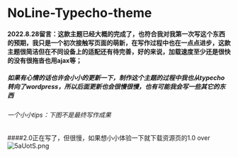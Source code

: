 # NoLine-Typecho-theme
#### 2022.8.28留言：这款主题已经大概的完成了，也符合我对我第一次写这个东西的预期，我只是一个初次接触写页面的萌新，在写作过程中也在一点点进步，这款主题很简洁但在不同设备上的适配还有待完善，好的来说，加载速度至少还是很快的没有很拖沓也用ajax等；
##### 如果有心情的话也许会小小的更新一下，制作这个主题的过程中我也从typecho转向了wordpress，所以后面更新也会很慢很慢，也有可能我会写一些其它的东西
###### 一个小小tips：下图不是最终写作成果
####2.0正在写了，但很慢，如果想小小体验一下就下载资源页的1.0 over
![5aUotS.png](https://z3.ax1x.com/2021/10/18/5aUotS.png)
